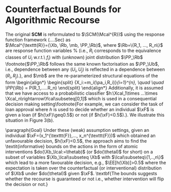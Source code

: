 # Counterfactual Bounds for Algorithmic Recourse 

The original $\textbf{SCM}$ is reformulated to $\SCM(\Mcal^{R})$ using the response function framework (....Sec) as  
$\Mcal^{\texttt{R}}=(\Xb, \Rb, \mb, \PP_\Rb)$, where $\Rb=\{R_1, ..., R_n\}$ are response function variables 
% (i.e., $R_i$ corresponds to the equivalence classes of $U_i$ w.r.t.\ $f_i$) 
with (unknown) joint distribution $\PP_\Rb$ \footnote{$\PP_\Rb$ follows the same known factorisation as $\PP_\Ub$, i.e., dependence between any 
($U_i, U_j)$ is reflected in a dependence between $(R_i, R_j)$.}, and $\mb$ are the re-parameterized structural equations of the form
\begin{align*}
    \begin{split}
    \{X_i:=m_i(\pa_i,R_i)\}_{i=1}^{n}, \quad \quad \PP_{\Rb} = P(R_1,.....R_n)
    \end{split}
\end{align*}
Additionally, it is assumed that we have access to a probabilistic classifier $h:\Xcal_1\times ...\times \Xcal_n\rightarrow\Ycal\subseteq[0,1]$ which is used in a consequential decision making setting\footnote{For example, we can consider the task of loan approval where $h$ is used to decide whether an individual $\xF$ is given a loan (if $h(\xF)\geq0.5$) or not (if $h(\xF)<0.5$).}. We illustrate this situation in Figure 3(b).

\paragraph{Goal} Under these (weak) assumption settings, given an individual $\xF=(x_1^{\texttt{F}},..., x_n^{\texttt{F}})$ which obtained an unfavourable decision, $h(\xF)<0.5$, the approach aims to find the \textit{informative} bounds on the actions in the form of atomic interventions $do(\Xb_\Ical:=\thetab)$ (or $do(\thetaI)$ for short) on a subset of variables $\Xb_\Ical\subseteq \Xb$ with $\Ical\subseteq\{1,..,n\}$ which lead to a more favourable decision, e.g., $\EE[h(\Xb)]>0.5$ where the expectation is taken over the counterfactual (or interventional) distribution of $\Xb$ under $do(\thetaI)$ given $\xF$. \textbf{The bounds suggests whether the recourse is guaranteed or not i.e., whether intervention will flip the decision or not.}
